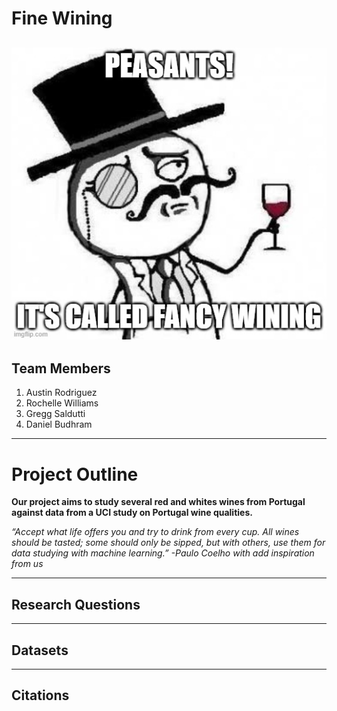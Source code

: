 # Fine Wining
![fancy](Images/fancy.jpg)
---
## Team Members
 1. Austin Rodriguez
 2. Rochelle Williams
 3. Gregg Saldutti
 4. Daniel Budhram

--- 
# Project Outline
**Our project aims to study several red and whites wines from Portugal against data from a UCI study on Portugal wine qualities.**

*“Accept what life offers you and try to drink from every cup. All wines should be tasted; some should only be sipped, but with others, use them for data studying with machine learning.” -Paulo Coelho with add inspiration from us*

---
## Research Questions
---
## Datasets
---
## Citations

